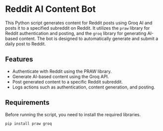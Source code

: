 # Reddit AI Content Bot

This Python script generates content for Reddit posts using Groq AI and posts it to a specified subreddit on Reddit. It utilizes the `praw` library for Reddit authentication and posting, and the `groq` library for generating AI-based content. The bot is designed to automatically generate and submit a daily post to Reddit.

## Features

- Authenticate with Reddit using the PRAW library.
- Generate AI-based content using the Groq API.
- Post generated content to a specific Reddit subreddit.
- Logs actions such as authentication, content generation, and posting.

## Requirements

Before running the script, you need to install the required libraries.

```bash
pip install praw groq
